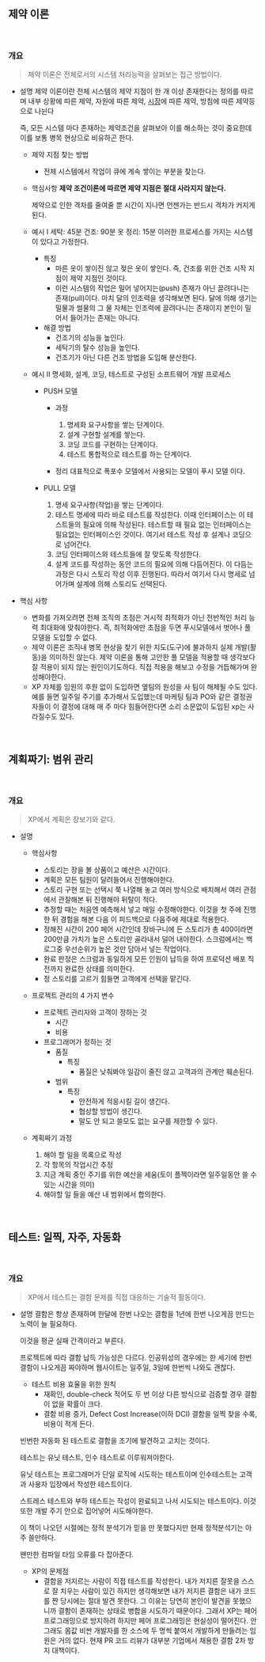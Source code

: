 ## 제약 이론

<br>

### 개요

> 제약 이론은 전체로서의 시스템 처리능력을 살펴보는 접근 방법이다.

+ 설명
	제약 이론이란 전체 시스템의 제약 지점이 한 개 이상 존재한다는 정의를 따르며 내부 상황에 따른 제약, 자원에 따른 제약, [시장](https://ko.wikipedia.org/wiki/%EC%8B%9C%EC%9E%A5 "시장")에 따른 제약, 방침에 따른 제약등으로 나뉜다
	
	즉, 모든 시스템 마다 존재하는 제약조건을 살펴보아 이를 해소하는 것이 중요한데 이를 보통 병목 현상으로 비유하곤 한다.
	
	+ 제약 지점 찾는 방법
		+ 전체 시스템에서 작업이 큐에 계속 쌓이는 부분을 찾는다.
	
	+ 핵심사항
		**제약 조건이론에 따르면 제약 지점은 절대 사라지지 않는다.**
		
		제약으로 인한 격차를 줄여줄 뿐 시간이 지나면 언젠가는 반드시 격차가 커지게 된다.
	
	 + 예시 Ⅰ
		 세탁: 45분
		 건조: 90분
		 옷 정리: 15분
		 이러한 프로세스를 가지는 시스템이 있다고 가정한다.
		+ 특징
			+ 마른 옷이 쌓이진 않고 젖은 옷이 쌓인다. 즉, 건조를 위한 건조 시작 지점이 제약 지점인 것이다.
			+ 이런 시스템의 작업은 밀어 넣어지는(push) 존재가 아닌 끌려다니는 존재(pull)이다. 마치 달의 인조력을 생각해보면 된다. 
				달에 의해 생기는 밀물과 썰물의 그 물 자체는 인조력에 끌려다니는 존재이지 본인이 밀어서 들어가는 존재는 아니다.
		+ 해결 방법
			+ 건조기의 성능을 높인다.
			+ 세탁기의 탈수 성능을 높인다.
			+ 건조기가 아닌 다른 건조 방법을 도입해 분산한다.
	
	
	+ 예시 Ⅱ
		명세화, 설계, 코딩, 테스트로 구성된 소프트웨어 개발 프로세스
		+ PUSH 모델
			+ 과정
				1. 명세화
					요구사항을 쌓는 단계이다.
				2. 설계
					구현할 설계를 쌓는다.
				3. 코딩
					코드를 구현하는 단계이다.
				4. 테스트
					통합적으로 테스트를 하는 단계이다.
			
			+ 정리
				대표적으로 폭포수 모델에서 사용되는 모델이 푸시 모델 이다.
		
		+ PULL 모델
			1. 명세
				요구사항(작업)을 쌓는 단계이다.
			2. 테스트
				명세에 따라 바로 테스트를 작성한다.
				이때 인터페이스는 이 테스트들의 필요에 의해 작성된다. 
				테스트할 때 필요 없는 인터페이스는 필요없는 인터페이스인 것이다.
				여기서 테스트 작성 후 설계나 코딩으로 넘어간다.
			3. 코딩
				인터페이스와 테스트들에 잘 맞도록 작성한다.
			4. 설계
				코드를 작성하는 동안 코드의 필요에 의해 다듬어진다.
				이 다듬는 과정은 다시 스토리 작성 이후 진행된다. 
				따라서 여기서 다시 명세로 넘어가며 설계에 의해 스토리도 선택된다.

+ 핵심 사항
	+ 변화를 가져오려면 전체 조직의 초점은 거시적 최적화가 아닌 전반적인 처리 능력 최대화에 맞춰야한다.
		즉, 최적화에만 초점을 두면 푸시모델에서 벗어나 풀 모델을 도입할 수 없다.
	+ 제약 이론은 조직내 병목 현상을 찾기 위한 지도(도구)에 불과하지 실제 개발(활동)을 의미하진 않는다.
		제약 이론을 통해 고안한 풀 모델을 적용할 때 생각보다 잘 적용이 되지 않는 원인이기도하다.
		직접 적용을 해보고 수정을 거듭해가며 완성해야한다.
	+ XP 자체를 임원의 후원 없이 도입하면 옆팀의 원성을 사 팀이 해체될 수도 있다.
		예를 들면 일주일 주기를 추가해서 도입했는데 마케팅 팀과 PO와 같은 결정권자들이 이 결정에 대해 매 주 마다 힘들어한다면 소리 소문없이 도입된 xp는 사라질수도 있다.

<br>

## 계획짜기: 범위 관리


<br>

### 개요

> XP에서 계획은 장보기와 같다.

+ 설명
	+ 핵심사항
		+ 스토리는 장을 볼 상품이고 예산은 시간이다.
		+ 계획은 모든 팀원이 달려들어서 진행해야한다.
		+ 스토리 구현 또는 선택시 쭉 나열해 놓고 여러 방식으로 배치해서 여러 관점에서 관찰해본 뒤 진행해야 뒤탈이 적다.
		+ 추정할 때는 처음엔 예측해서 넣고 매일 수정해야한다. 이것을 첫 주에 진행한 뒤 경험을 해본 다음 이 피드백으로 다음주에 제대로 적용한다.
		+ 정해진 시간이 200 페어 시간인데 장바구니에 든 스토리가 총 400이라면 200만큼 가치가 높은 스토리만 골라내서 덜어 내야한다.
			스크럼에서는 백로그중 우선순위가 높은 것만 담아서 넣는 작업이다.
		+ 완료 판정은 스크럼과 동일하게 모든 인원이 납득을 하여 프로덕션 배포 직전까지 완료한 상태를 의미한다.
		+ 정 스토리를 고르기 힘들면 고객에게 선택을 맡긴다.
	
	+ 프로젝트 관리의 4 가지 변수
		+ 프로젝트 관리자와 고객이 정하는 것
			+ 시간
			+ 비용
		+ 프로그래머가 정하는 것
			+ 품질
				+ 특징
					+ 품질은 낮춰봐야 일감이 줄진 않고 고객과의 관계만 훼손된다.
			+ 범위
				+ 특징
					+ 안전하게 적응시킬 길이 생긴다.
					+ 협상할 방법이 생긴다.
					+ 말도 안 되고 쓸모도 없는 요구를 제한할 수 있다.
	
	+ 계획짜기 과정
		1. 해야 할 일을 목록으로 작성
		2. 각 항목의 작업시간 추정
		3. 지금 계획 중인 주기를 위한 예산을 세움(토이 플젝이라면 일주일동안 쓸 수 있는 시간을 의미)
		4. 해야할 일 들을 예산 내 범위에서 합의한다.


<br>

## 테스트: 일찍, 자주, 자동화

&emsp;&emsp;
### 개요

> XP에서 테스트는 결함 문제를 직접 대응하는 기술적 활동이다.

+ 설명
	결함은 항상 존재하며 한달에 한번 나오는 결함을 1년에 한번 나오게끔 만드는 노력이 늘 필요하다.
	
	이것을 평균 실패 간격이라고 부른다.
	
	프로젝트에 따라 결함 납득 가능성은 다르다. 
	인공위성의 경우에는 한 세기에 한번 결함이 나오게끔 짜야하며 웹사이트는 일주일, 3일에 한번씩 나와도 괜찮다.
	
	+ 테스트 비용 효율을 위한 원칙
		+ 재확인, double-check
			적어도 두 번 이상 다른 방식으로 검증할 경우 결함이 없을 확률이 크다.
		+ 결함 비용 증가, Defect Cost Increase(이하 DCI)
			결함을 일찍 찾을 수록, 비용이 적게 든다.
	
	빈번한 자동화 된 테스트로 결함을 조기에 발견하고 고치는 것이다.
	
	테스트는 유닛 테스트, 인수 테스트로 이루워져야한다.
	
	유닛 테스트는 프로그래머가 단일 로직에 시도하는 테스트이며 인수테스트는 고객과 사용자 입장에서 작성한 테스트이다.
	
	스트레스 테스트와 부하 테스트는 작성이 완료되고 나서 시도되는 테스트이다. 이것 또한 개발 주기 안으로 집어넣어 시도해야한다.
	
	이 책이 나오던 시절에는 정적 분석기가 믿을 만 못했다지만 현재 정적분석기는 아주 쓸만하다.
	
	왠만한 컴파일 타임 오류를 다 잡아준다.
	
	+ XP의 문제점
		+ 결함을 저지르는 사람이 직접 테스트를 작성한다.
			내가 저지른 잘못을 스스로 잘 치우는 사람이 있긴 하지만 생각해보면 내가 저지른 결함은 내가 코드를 짠 당시에는 절대 발견 못한다.
			그 이유는 당연히 본인이 발견을 못했으니까 결함이 존재하는 상태로 병합을 시도하기 때문이다.
			그래서 XP는 페어 프로그래밍으로 방지하려 하지만 페어 프로그래밍은 현실성이 떨어진다.
			안그래도 몸값 비싼 개발자를 한 소스에 두 명씩 붙여서 개발하게 만들려는 임원은 거의 없다.
			현재 PR 코드 리뷰가 대부분 기업에서 채용한 결함 2차 방지 대책이다.
		
	